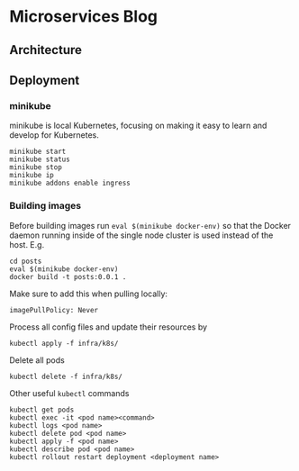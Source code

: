 # Microservices Blog

## Architecture

## Deployment

### minikube
minikube is local Kubernetes, focusing on making it easy to learn and develop for Kubernetes.
```
minikube start
minikube status
minikube stop
minikube ip
minikube addons enable ingress
```

### Building images

Before building images run `eval $(minikube docker-env)` so that the Docker daemon running inside of the single node cluster is used instead of the host. E.g.
```
cd posts
eval $(minikube docker-env)
docker build -t posts:0.0.1 .
```
Make sure to add this when pulling locally:
```
imagePullPolicy: Never
```


Process all config files and update their resources by
```
kubectl apply -f infra/k8s/
```

Delete all pods
```
kubectl delete -f infra/k8s/
```

Other useful `kubectl` commands
```
kubectl get pods
kubectl exec -it <pod name><command>
kubectl logs <pod name>
kubectl delete pod <pod name>
kubectl apply -f <pod name>
kubectl describe pod <pod name>
kubectl rollout restart deployment <deployment name>
```
